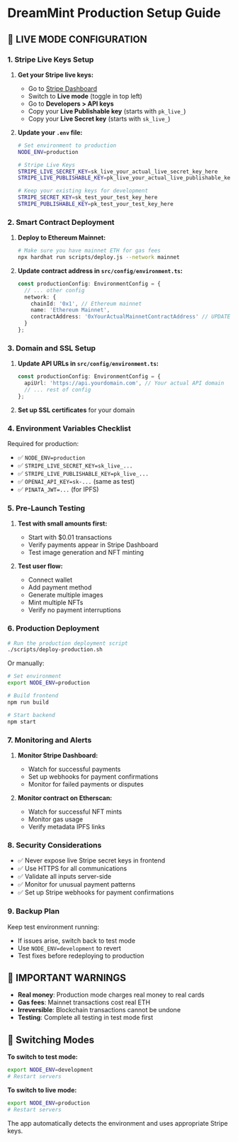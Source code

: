 # DreamMint Production Setup Guide

## 🔴 LIVE MODE CONFIGURATION

### 1. Stripe Live Keys Setup

1. **Get your Stripe live keys:**
   - Go to [Stripe Dashboard](https://dashboard.stripe.com)
   - Switch to **Live mode** (toggle in top left)
   - Go to **Developers > API keys**
   - Copy your **Live Publishable key** (starts with `pk_live_`)
   - Copy your **Live Secret key** (starts with `sk_live_`)

2. **Update your `.env` file:**
   ```bash
   # Set environment to production
   NODE_ENV=production
   
   # Stripe Live Keys
   STRIPE_LIVE_SECRET_KEY=sk_live_your_actual_live_secret_key_here
   STRIPE_LIVE_PUBLISHABLE_KEY=pk_live_your_actual_live_publishable_key_here
   
   # Keep your existing keys for development
   STRIPE_SECRET_KEY=sk_test_your_test_key_here
   STRIPE_PUBLISHABLE_KEY=pk_test_your_test_key_here
   ```

### 2. Smart Contract Deployment

1. **Deploy to Ethereum Mainnet:**
   ```bash
   # Make sure you have mainnet ETH for gas fees
   npx hardhat run scripts/deploy.js --network mainnet
   ```

2. **Update contract address in `src/config/environment.ts`:**
   ```typescript
   const productionConfig: EnvironmentConfig = {
     // ... other config
     network: {
       chainId: '0x1', // Ethereum mainnet
       name: 'Ethereum Mainnet',
       contractAddress: '0xYourActualMainnetContractAddress' // UPDATE THIS
     }
   };
   ```

### 3. Domain and SSL Setup

1. **Update API URLs in `src/config/environment.ts`:**
   ```typescript
   const productionConfig: EnvironmentConfig = {
     apiUrl: 'https://api.yourdomain.com', // Your actual API domain
     // ... rest of config
   };
   ```

2. **Set up SSL certificates** for your domain

### 4. Environment Variables Checklist

Required for production:
- ✅ `NODE_ENV=production`
- ✅ `STRIPE_LIVE_SECRET_KEY=sk_live_...`
- ✅ `STRIPE_LIVE_PUBLISHABLE_KEY=pk_live_...`
- ✅ `OPENAI_API_KEY=sk-...` (same as test)
- ✅ `PINATA_JWT=...` (for IPFS)

### 5. Pre-Launch Testing

1. **Test with small amounts first:**
   - Start with $0.01 transactions
   - Verify payments appear in Stripe Dashboard
   - Test image generation and NFT minting

2. **Test user flow:**
   - Connect wallet
   - Add payment method
   - Generate multiple images
   - Mint multiple NFTs
   - Verify no payment interruptions

### 6. Production Deployment

```bash
# Run the production deployment script
./scripts/deploy-production.sh
```

Or manually:
```bash
# Set environment
export NODE_ENV=production

# Build frontend
npm run build

# Start backend
npm start
```

### 7. Monitoring and Alerts

1. **Monitor Stripe Dashboard:**
   - Watch for successful payments
   - Set up webhooks for payment confirmations
   - Monitor for failed payments or disputes

2. **Monitor contract on Etherscan:**
   - Watch for successful NFT mints
   - Monitor gas usage
   - Verify metadata IPFS links

### 8. Security Considerations

- ✅ Never expose live Stripe secret keys in frontend
- ✅ Use HTTPS for all communications
- ✅ Validate all inputs server-side
- ✅ Monitor for unusual payment patterns
- ✅ Set up Stripe webhooks for payment confirmations

### 9. Backup Plan

Keep test environment running:
- If issues arise, switch back to test mode
- Use `NODE_ENV=development` to revert
- Test fixes before redeploying to production

## 🚨 IMPORTANT WARNINGS

- **Real money**: Production mode charges real money to real cards
- **Gas fees**: Mainnet transactions cost real ETH
- **Irreversible**: Blockchain transactions cannot be undone
- **Testing**: Complete all testing in test mode first

## 🔄 Switching Modes

**To switch to test mode:**
```bash
export NODE_ENV=development
# Restart servers
```

**To switch to live mode:**
```bash
export NODE_ENV=production
# Restart servers
```

The app automatically detects the environment and uses appropriate Stripe keys.
